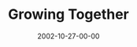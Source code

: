---
layout: message
category: message
series: "The Art of Growth"
title: "Growing Together"
date: 2002-10-27-00-00
message_id: 258
audio-description: "There is an art to growth. Learn to grow up and not just old."
audio: "http://s3.amazonaws.com/crossroadsaudiomessages/Growing+Together.mp3"
audio-title: "Growing Together"
audio-duration: "40:04"
---